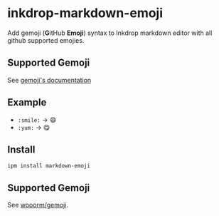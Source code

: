 # inkdrop-markdown-emoji
Add gemoji (**G**itHub **Emoji**) syntax to Inkdrop markdown editor with all github supported emojies. 

## Supported Gemoji

See [gemoji's documentation](https://github.com/wooorm/gemoji/blob/master/support.md)

## Example

 * `:smile:` → 😄
 * `:yum:` → 😋

## Install

```
ipm install markdown-emoji
```

## Supported Gemoji

See [wooorm/gemoji](https://github.com/wooorm/gemoji/blob/master/support.md).
